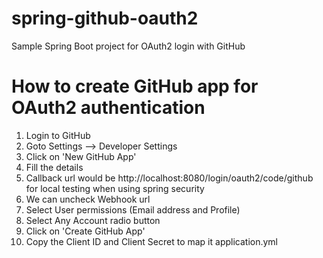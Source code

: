 # spring-github-oauth2
Sample Spring Boot project for OAuth2 login with GitHub


# How to create GitHub app for OAuth2 authentication
1. Login to GitHub
2. Goto Settings --> Developer Settings
3. Click on 'New GitHub App'
4. Fill the details
5. Callback url would be http://localhost:8080/login/oauth2/code/github for local testing when using spring security
6. We can uncheck Webhook url
7. Select User permissions (Email address and Profile)
8. Select Any Account radio button
9. Click on 'Create GitHub App'
10. Copy the Client ID and Client Secret to map it application.yml
